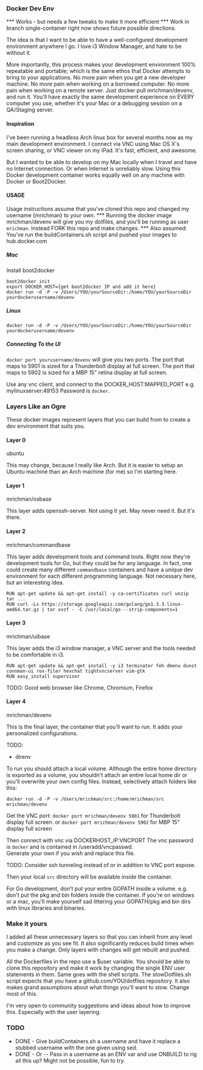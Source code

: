 ### Docker Dev Env ###
*** Works - but needs a few tweaks to make it more efficient ***
Work in branch single-container right now shows future possible directions.

The idea is that I want to be able to have a well-configured 
development environment anywhere I go.  I love i3 Window Manager, and hate to be without it. 

More importantly, this process makes your development environment 100% repeatable and portable; which 
is the same ethos that Docker attempts to bring to your applications.  No more pain when you get a new 
developer machine.  No more pain when working on a borrowed computer.  No more pain when working on a remote
server.  Just docker pull mrichman/devenv, and run it.  You'll have exactly the same development
experience on EVERY computer you use, whether it's your Mac or a debugging session on a QA/Staging 
server.

#### Inspiration ####
I've been running a headless Arch linux box for several months now as my main development environment.  I
connect via VNC using Mac OS X's screen sharing, or VNC viewer on my iPad.  It's fast, efficient, and awesome.

But I wanted to be able to develop on my Mac locally when I travel and have no Internet connection.  Or 
when Internet is unreliably slow.  Using this Docker development container works equally well on any machine with
Docker or Boot2Docker.  

#### USAGE ####
Usage instructions assume that you've cloned this repo and changed my username {mrichman} to your own.
*** Running the docker image mrichman/devenv will give you my dotfiles, and you'll be running as user `mrichman`.  Instead FORK this repo and make changes. ***
Also assumed: You've run the buildContainers.sh script and pushed your images to hub.docker.com

##### Mac #####
Install boot2docker
```
boot2docker init
export DOCKER_HOST={get boot2docker IP and add it here}
docker run -d -P -v /Users/YOU/yourSourceDir:/home/YOU/yourSourceDir yourdockerusername/devenv
```

##### Linux #####
```
docker run -d -P -v /Users/YOU/yourSourceDir:/home/YOU/yourSourceDir yourdockerusername/devenv
```

##### Connecting To the UI #####
`docker port yourusername/devenv` will give you two ports.  The port that maps to 5901 is sized for 
a Thunderbolt display at full screen.  The port that maps to 5902 is sized for a MBP 15" retina display
at full screen.  

Use any vnc client, and connect to the DOCKER_HOST:MAPPED_PORT  e.g.  mylinuxserver:49153
Password is `docker`.



### Layers Like an Ogre ###
These docker images represent layers that you can build from to create a dev environment that
suits you.

#### Layer 0 ####
ubuntu

This may change, because I really like Arch.  But it is easier to setup an Ubuntu machine than an Arch machine (for me)
  so I'm starting here.

#### Layer 1 ####
mrichman/osbase 

This layer adds openssh-server.  Not using it yet.  May never need it.  But it's there.

#### Layer 2 ####
mrichman/commandbase

This layer adds development tools and command tools.  Right now they're development tools for Go, but they could be for any language.
In fact, one could create many different `commandbase` containers and have a unique dev environment for each different
programming language.  Not necessary here, but an interesting idea.

```
RUN apt-get update && apt-get install -y ca-certificates curl unzip tar ...
RUN curl -Ls https://storage.googleapis.com/golang/go1.3.3.linux-amd64.tar.gz | tar xvzf - -C /usr/local/go --strip-components=1
```

#### Layer 3 ####
mrichman/uibase

This layer adds the i3 window manager, a VNC server and the tools needed to be comfortable in i3.

```
RUN apt-get update && apt-get install -y i3 terminator feh dmenu dunst connman-ui rox-filer hexchat tightvncserver vim-gtk 
RUN easy_install supervisor
```

TODO: Good web browser like Chrome, Chromium, Firefox

#### Layer 4 ####
mrichman/devenv

This is the final layer, the container that you'll want to run. It adds your personalized configurations.

TODO: 
* direnv


To run you should attach a local volume.  Although the entire home directory is exported as a volume, you shouldn't attach
an entire local home dir or you'll overwrite your own config files.  Instead, selectively attach folders like this:

`docker run -d -P -v /Users/mrichman/src:/home/mrichman/src mrichman/devenv`

Get the VNC port:
`docker port mrichman/devenv 5901` for Thunderbolt display full screen.
or
`docker port mrichman/devenv 5902` for MBP 15" display full screen

Then connect with vnc via DOCKERHOST_IP:VNCPORT  The vnc password is `docker` and is contained in /useradd/vncpasswd.  
Generate your own if you wish and replace this file.

TODO: Consider ssh tunneling instead of or in addition to VNC port expose.

Then your local `src` directory will be available inside the container.

For Go development, don't put your entire GOPATH inside a volume.  e.g. don't put the pkg and bin folders inside
the container.  If you're on windows or a mac, you'll make yourself sad littering your GOPATH/pkg and bin dirs with
linux libraries and binaries.




### Make it yours ###
I added all these unnecessary layers so that you can inherit from any level and customize as you see fit.
It also significantly reduces build times when you make a change.  Only layers with changes will get rebuilt and 
pushed.

All the Dockerfiles in the repo use a $user variable.  You should be able to clone this repository and make it work
by changing the single ENV user statements in them.  Same goes with the shell scripts.  The stowDotfiles.sh script expects
that you have a github.com/YOU/dotfiles repository.  It also makes grand assumptions about what things you'll want
to stow.  Change most of this.

I'm very open to community suggestions and ideas about how to improve this.  Especially with the user layering.  


### TODO ###
* DONE - Give buildContainers.sh a username and have it replace a stubbed username with the one given using sed.
* DONE - Or -- Pass in a username as an ENV var and use ONBUILD to rig all this up?  Might not be possible, fun to try.





